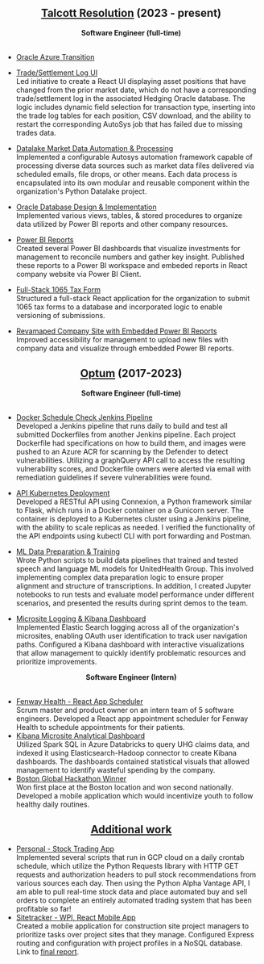 ## <b><center><u>Talcott Resolution</u></b> \(2023 - present)</center>

<center><b>Software Engineer (full-time)</b></center></br>

- <u> Oracle Azure Transition </u> </br>

- <u> Trade/Settlement Log UI </u> </br>
  Led initiative to create a React UI displaying asset positions that have changed from the prior market date, which do not have a corresponding trade/settlement log in the associated Hedging Oracle database. The logic includes dynamic field selection for transaction type, inserting into the trade log tables for each position, CSV download, and the ability to restart the corresponding AutoSys job that has failed due to missing trades data.
- <u> Datalake Market Data Automation & Processing </u> </br>
  Implemented a configurable Autosys automation framework capable of processing diverse data sources such as market data files delivered via scheduled emails, file drops, or other means. Each data process is encapsulated into its own modular and reusable component within the organization's Python Datalake project.
- <u> Oracle Database Design & Implementation </u> </br>
  Implemented various views, tables, & stored procedures to organize data utilized by Power BI reports and other company resources.
- <u> Power BI Reports </u> </br>
  Created several Power BI dashboards that visualize investments for management to reconcile numbers and gather key insight. Published these reports to a Power BI workspace and embeded reports in React company website via Power BI Client.
- <u>Full-Stack 1065 Tax Form</u> </br>
  Structured a full-stack React application for the organization to submit 1065 tax forms to a database and incorporated logic to enable versioning of submissions.
- <u>Revamaped Company Site with Embedded Power BI Reports</u> </br>
  Improved accessibility for management to upload new files with company data and visualize through embedded Power BI reports.

## <b><center><u>Optum</u></b> (2017-2023)</center>

<center><b>Software Engineer (full-time)</b></center></br>

- <u>Docker Schedule Check Jenkins Pipeline </u> </br>
  Developed a Jenkins pipeline that runs daily to build and test all submitted Dockerfiles from another Jenkins pipeline. Each project Dockerfile had specifications on how to build them, and images were pushed to an Azure ACR for scanning by the Defender to detect vulnerabilities. Utilizing a graphQuery API call to access the resulting vulnerability scores, and Dockerfile owners were alerted via email with remediation guidelines if severe vulnerabilities were found.
  </br>
- <u>API Kubernetes Deployment</u> </br>
  Developed a RESTful API using Connexion, a Python framework similar to Flask, which runs in a Docker container on a Gunicorn server. The container is deployed to a Kubernetes cluster using a Jenkins pipeline, with the ability to scale replicas as needed. I verified the functionality of the API endpoints using kubectl CLI with port forwarding and Postman.
  </br>
- <u>ML Data Preparation & Training</u> </br>
  Wrote Python scripts to build data pipelines that trained and tested speech and language ML models for UnitedHealth Group. This involved implementing complex data preparation logic to ensure proper alignment and structure of transcriptions. In addition, I created Jupyter notebooks to run tests and evaluate model performance under different scenarios, and presented the results during sprint demos to the team.

- <u> Microsite Logging & Kibana Dashboard</u> </br>
  Implemented Elastic Search logging across all of the organization's microsites, enabling OAuth user identification to track user navigation paths. Configured a Kibana dashboard with interactive visualizations that allow management to quickly identify problematic resources and prioritize improvements.

<center><b>Software Engineer (Intern)</b></center></br>

- <u> Fenway Health - React App Scheduler</u> </br>
  Scrum master and product owner on an intern team of 5 software engineers. Developed a React app appointment scheduler for Fenway Health to schedule appointments for their patients.
- <u> Kibana Microsite Analytical Dashboard</u> </br>
  Utilized Spark SQL in Azure Databricks to query UHG claims data, and indexed it using Elasticsearch-Hadoop connector to create Kibana dashboards. The dashboards contained statistical visuals that allowed management to identify wasteful spending by the company.
- <u> Boston Global Hackathon Winner</u> </br>
  Won first place at the Boston location and won second nationally. Developed a mobile application which would incentivize youth to follow healthy daily routines.

## <b><center><u>Additional work</u></center></b>

- <u>Personal - Stock Trading App</u> </br>
  Implemented several scripts that run in GCP cloud on a daily crontab schedule, which utilize the Python Requests library with HTTP GET requests and authorization headers to pull stock recommendations from various sources each day. Then using the Python Alpha Vantage API, I am able to pull real-time stock data and place automated buy and sell orders to complete an entirely automated trading system that has been profitable so far!
- <u>Sitetracker - WPI, React Mobile App</u> </br>
  Created a mobile application for construction site project managers to prioritize tasks over project sites that they manage. Configured Express routing and configuration with project profiles in a NoSQL database.
  Link to [final report](https://web.cs.wpi.edu/~claypool/mqp/sv/2019/site/).
